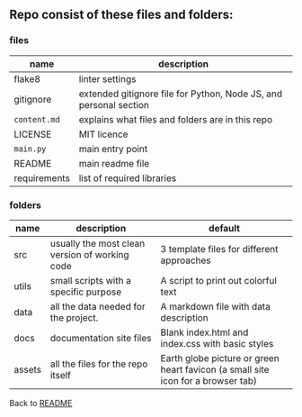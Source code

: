 ## Repo consist of these files and folders:

### files
| name | description |
| --- | --- |
| flake8 | linter settings |
| gitignore | extended gitignore file for Python, Node JS, and personal section
| `content.md` | explains what files and folders are in this repo
| LICENSE | MIT licence
| `main.py` | main entry point
| README | main readme file
| requirements | list of required libraries

### folders
| name | description | default |
| --- | --- | --- |
| src | usually the most clean version of working code | 3 template files for different approaches
| utils | small scripts with a specific purpose | A script to print out colorful text
| data | all the data needed for the project. | A markdown file with data description
| docs | documentation site files | Blank index.html and index.css with basic styles
| assets | all the files for the repo itself | Earth globe picture or green heart favicon (a small site icon for a browser tab)

Back to [README](https://github.com/nicesoul/3PA3OK#readme)
